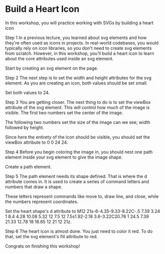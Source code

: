 # Build a Heart Icon

In this workshop, you will practice working with SVGs by building a heart icon

Step 1
In a previous lecture, you learned about svg elements and how they're often used as icons in projects. In real-world codebases, you would typically rely on icon libraries, so you don't need to create svg elements from scratch. However, in this workshop, you'll build a heart icon to learn about the core attributes used inside an svg element.

Start by creating an svg element on the page.

Step 2
The next step is to set the width and height attributes for the svg element. As you are creating an icon, both values should be set small.

Set both values to 24.

Step 3
You are getting closer. The next thing to do is to set the viewBox attribute of the svg element. This will control how much of the image is visible. The first two numbers set the center of the image.

The following two numbers set the size of the image can we see; width followed by height.

Since here the entirety of the icon should be visible, you should set the viewBox attribute to 0 0 24 24.

Step 4
Before you begin coloring the image in, you should nest one path element inside your svg element to give the image shape.

Create a path element.

Step 5
The path element needs its shape defined. That is where the d attribute comes in. It is used to create a series of command letters and numbers that draw a shape.

These letters represent commands like move to, draw line, and close, while the numbers represent coordinates.

Set the heart shape's d attribute to M12 21s-6-4.35-9.33-8.22C-.5 7.39 3.24 1 8.4 4.28 10.08 5.32 12 7.5 12 7.5s1.92-2.18 3.6-3.22C20.76 1 24.5 7.39 21.33 12.78 18 16.65 12 21 12 21z.

Step 6
The heart icon is almost done. You just need to color it red. To do that, set the svg element's fill attribute to red.

Congrats on finishing this workshop!

